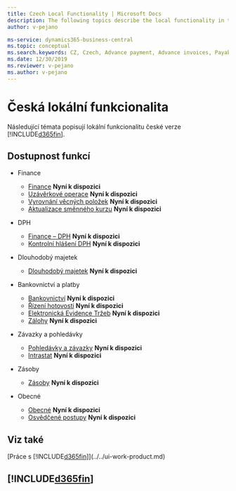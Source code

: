 ```yaml
---
title: Czech Local Functionality | Microsoft Docs
description: The following topics describe the local functionality in the Czech version of Business Central.
author: v-pejano

ms-service: dynamics365-business-central
ms.topic: conceptual
ms.search.keywords: CZ, Czech, Advance payment, Advance invoices, Payables, Finance,  Cash, EET, Cash Desk
ms.date: 12/30/2019
ms.reviewer: v-pejano
ms.author: v-pejano
---
```


# Česká lokální funkcionalita

Následující témata popisují lokální funkcionalitu české verze [!INCLUDE[d365fin](../../includes/d365fin_md.md)].

## Dostupnost funkcí

* Finance
   * [Finance](finance.md) **Nyní k dispozici**
   * [Uzávěrkové operace](year-close-operations.md) **Nyní k dispozici**
   * [Vyrovnání věcných položek](general-ledger-entries-application.md) **Nyní k dispozici**
   * [Aktualizace směnného kurzu](exchange-rate-update.md) **Nyní k dispozici**

* DPH
   * [Finance – DPH](finance-vat.md) **Nyní k dispozici**
   * [Kontrolní hlášení DPH](vat-control-report.md) **Nyní k dispozici**

* Dlouhodobý majetek
   * [Dlouhodobý majetek](fixed-assets.md) **Nyní k dispozici**

* Bankovnictví a platby
   * [Bankovnictví](bank-feature.md) **Nyní k dispozici**
   * [Řízení hotovosti](cash-desk-management.md) **Nyní k dispozici**
   * [Elektronická Evidence Tržeb](eet.md) **Nyní k dispozici**
   * [Zálohy](advances.md) **Nyní k dispozici**

* Závazky a pohledávky
   * [Pohledávky a závazky](receivables-payables.md) **Nyní k dispozici**
   * [Intrastat](intrastat.md) **Nyní k dispozici**

* Zásoby
   * [Zásoby](inventory.md) **Nyní k dispozici**

* Obecné
   * [Obecné](general.md) **Nyní k dispozici**
   * [Osvědčené postupy](best-practices.md) **Nyní k dispozici**

## Viz také

[Práce s [!INCLUDE[d365fin](../../includes/d365fin_md.md)]](../../ui-work-product.md)

## [!INCLUDE[d365fin](../../includes/free_trial_md.md)]
